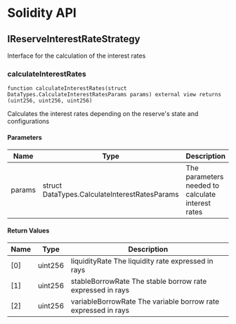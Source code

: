 # Solidity API

## IReserveInterestRateStrategy

Interface for the calculation of the interest rates

### calculateInterestRates

```solidity
function calculateInterestRates(struct DataTypes.CalculateInterestRatesParams params) external view returns (uint256, uint256, uint256)
```

Calculates the interest rates depending on the reserve's state and configurations

#### Parameters

| Name | Type | Description |
| ---- | ---- | ----------- |
| params | struct DataTypes.CalculateInterestRatesParams | The parameters needed to calculate interest rates |

#### Return Values

| Name | Type | Description |
| ---- | ---- | ----------- |
| [0] | uint256 | liquidityRate The liquidity rate expressed in rays |
| [1] | uint256 | stableBorrowRate The stable borrow rate expressed in rays |
| [2] | uint256 | variableBorrowRate The variable borrow rate expressed in rays |

